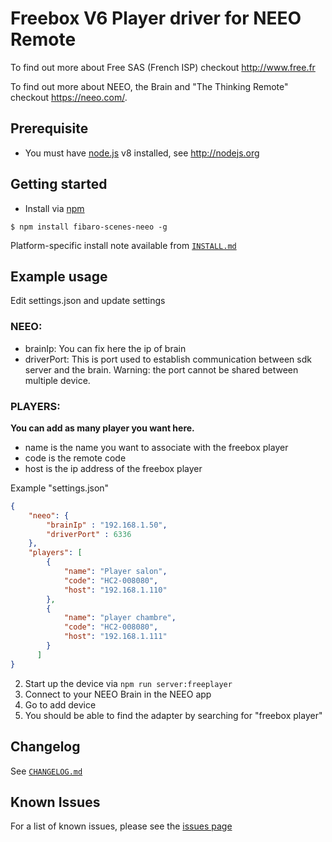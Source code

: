 # Freebox V6 Player driver for NEEO Remote

To find out more about Free SAS (French ISP) checkout http://www.free.fr

To find out more about NEEO, the Brain and "The Thinking Remote" checkout https://neeo.com/.

## Prerequisite

* You must have [node.js](http://nodejs.org) v8 installed, see http://nodejs.org

## Getting started

* Install via [npm](https://www.npmjs.org)

```
$ npm install fibaro-scenes-neeo -g
```

Platform-specific install note available from [`INSTALL.md`](https://github.com/krikroff77/neeo-freeplayer-adapter/blob/master/INSTALL.md)


Example usage
-------------

Edit settings.json and update settings

### NEEO:

-   brainIp: You can fix here the ip of brain
-   driverPort: This is port used to establish communication between sdk server and the brain.
                Warning: the port cannot be shared between multiple device.

### PLAYERS:

__You can add as many player you want here.__

-   name is the name you want to associate with the freebox player
-   code is the remote code
-   host is the ip address of the freebox player

Example "settings.json"

```json
{
    "neeo": {
        "brainIp" : "192.168.1.50",
        "driverPort" : 6336
    },
    "players": [
        {
            "name": "Player salon",
            "code": "HC2-008080",
            "host": "192.168.1.110"
        },
        {
            "name": "player chambre",
            "code": "HC2-008080",
            "host": "192.168.1.111"
        }
      ]
}
```

2. Start up the device via `npm run server:freeplayer`
3. Connect to your NEEO Brain in the NEEO app
4. Go to add device
5. You should be able to find the adapter by searching for "freebox player"

Changelog
---------

See [`CHANGELOG.md`](https://github.com/krikroff77/neeo-freeplayer-adapter/blob/master/CHANGELOG.md)

## Known Issues
For a list of known issues, please see the [issues page](https://github.com/krikroff77/neeo-freeplayer-adapter/issues "GitHub issues page")